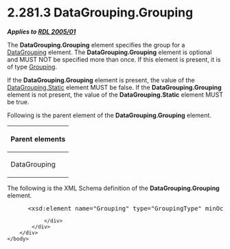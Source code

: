 <html dir="LTR" xmlns:mshelp="http://msdn.microsoft.com/mshelp" xmlns:ddue="http://ddue.schemas.microsoft.com/authoring/2003/5" xmlns:xlink="http://www.w3.org/1999/xlink" xmlns:tool="http://www.microsoft.com/tooltip">
    <head>
        <meta http-equiv="Content-Type" content="text/html; CHARSET=utf-8"></meta>
        <meta name="save" content="history"></meta>
        <title>2.281.3 DataGrouping.Grouping</title>
        <xml>
            <mshelp:toctitle title="2.281.3 DataGrouping.Grouping"></mshelp:toctitle>
            <mshelp:rltitle title="[MS-RDL]: DataGrouping.Grouping"></mshelp:rltitle>
            <mshelp:keyword index="A" term="280b01e5-72a1-4971-ad06-6d7bd86ff585"></mshelp:keyword>
            <mshelp:attr name="DCSext.ContentType" value="open specification"></mshelp:attr>
            <mshelp:attr name="AssetID" value="280b01e5-72a1-4971-ad06-6d7bd86ff585"></mshelp:attr>
            <mshelp:attr name="TopicType" value="kbRef"></mshelp:attr>
            <mshelp:attr name="DCSext.Title" value="[MS-RDL]: DataGrouping.Grouping" />
        </xml>
    </head>
    <body>
        <div id="header">
            <h1 class="heading">2.281.3 DataGrouping.Grouping</h1>
        </div>
        <div id="mainSection">
            <div id="mainBody">
                <div id="allHistory" class="saveHistory"></div>
                <div id="sectionSection0" class="section" name="collapseableSection">
                    

<p><b><i>Applies to </i></b><a href="3ebe2912-4958-4832-b391-cad1f5e13338.md"><b><i>RDL 2005/01</i></b></a></p>

<p>The <b>DataGrouping.Grouping</b> element specifies the group
for a <a href="824fc1fa-9258-4ee2-80a0-db64f7200b13.md">DataGrouping</a>
element. The <b>DataGrouping.Grouping</b> element is optional and MUST NOT be
specified more than once. If this element is present, it is of type <a href="7d574154-eefe-4fc1-8b78-3a18b9350e87.md">Grouping</a>. </p>

<p>If the <b>DataGrouping.Grouping</b> element is present, the
value of the <a href="d5d3cf4e-c595-44fb-a18d-4a44916ac1e0.md">DataGrouping.Static</a>
element MUST be false. If the <b>DataGrouping.Grouping</b> element is not
present, the value of the <b>DataGrouping.Static</b> element MUST be true. </p>

<p>Following is the parent element of the <b>DataGrouping.Grouping</b>
element.</p>

<table>
 <thead>
  <tr>
   <th>
   <p>Parent elements</p>
   </th>
  </tr>
 </thead>
 <tr>
  <td>
  <p>DataGrouping</p>
  </td>
 </tr>
</table>

<p>The following is the XML Schema definition of the <b>DataGrouping.Grouping</b>
element.</p>

<dl>
<dd>
<div><pre> &lt;xsd:element name=&quot;Grouping&quot; type=&quot;GroupingType&quot; minOccurs=&quot;0&quot; /&gt;
</pre></div>
</dd></dl>


                </div>
            </div>
        </div>
    </body>
</html>